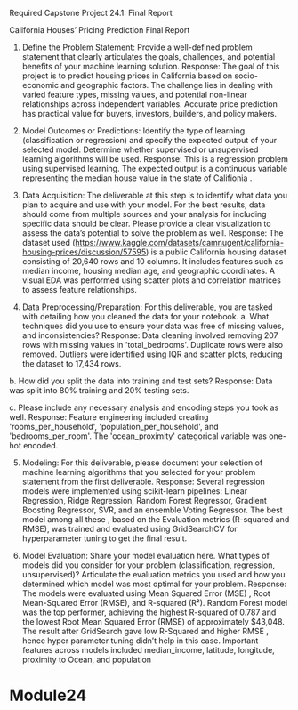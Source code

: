 Required Capstone Project 24.1: Final Report

California Houses’ Pricing Prediction Final Report
1.	Define the Problem Statement: Provide a well-defined problem statement that clearly articulates the goals, challenges, and potential benefits of your machine learning solution.
Response: The goal of this project is to predict housing prices in California based on socio-economic and geographic factors. The challenge lies in dealing with varied feature types, missing values, and potential non-linear relationships across independent variables. Accurate price prediction has practical value for buyers, investors, builders, and policy makers.

2.	Model Outcomes or Predictions: Identify the type of learning (classification or regression) and specify the expected output of your selected model. Determine whether supervised or unsupervised learning algorithms will be used.
Response: This is a regression problem using supervised learning. The expected output is a continuous variable representing the median house value in the state of Califionia .

3.	Data Acquisition: The deliverable at this step is to identify what data you plan to acquire and use with your model. For the best results, data should come from multiple sources and your analysis for including specific data should be clear. Please provide a clear visualization to assess the data’s potential to solve the problem as well.
Response: The dataset used (https://www.kaggle.com/datasets/camnugent/california-housing-prices/discussion/57595) is a public California housing dataset consisting of 20,640 rows and 10 columns. It includes features such as median income, housing median age, and geographic coordinates. A visual EDA was performed using scatter plots and correlation matrices to assess feature relationships.

4.	Data Preprocessing/Preparation: For this deliverable, you are tasked with detailing how you cleaned the data for your notebook. 
a.	What techniques did you use to ensure your data was free of missing values, and inconsistencies? 
Response: Data cleaning involved removing 207 rows with missing values in 'total_bedrooms'. Duplicate rows were also removed. Outliers were identified using IQR and scatter plots, reducing the dataset to 17,434 rows.

b.	How did you split the data into training and test sets?
Response: Data was split into 80% training and 20% testing sets.

c.	Please include any necessary analysis and encoding steps you took as well.
Response: Feature engineering included creating 'rooms_per_household', 'population_per_household', and 'bedrooms_per_room'. The 'ocean_proximity' categorical variable was one-hot encoded.


5.	Modeling: For this deliverable, please document your selection of machine learning algorithms that you selected for your problem statement from the first deliverable.
Response: Several regression models were implemented using scikit-learn pipelines: Linear Regression, Ridge Regression, Random Forest Regressor, Gradient Boosting Regressor, SVR, and an ensemble Voting Regressor. The best model among all these , based on  the Evaluation metrics (R-squared and RMSE), was trained and evaluated using GridSearchCV for hyperparameter tuning to get the final result.


6.	Model Evaluation: Share your model evaluation here. What types of models did you consider for your problem (classification, regression, unsupervised)?  Articulate the evaluation metrics you used and how you determined which model was most optimal for your problem.
​​Response: 
The models were evaluated using Mean Squared Error (MSE) , Root Mean-Squared Error (RMSE), and R-squared (R²).
Random Forest model was the top performer, achieving the highest R-squared of 0.787 and the lowest Root Mean Squared Error (RMSE) of approximately $43,048. 
The result after GridSearch gave low R-Squared and higher RMSE , hence hyper parameter tuning didn’t help in this case.
Important features across models included median_income, latitude, longitude, proximity to Ocean, and population


# Module24
